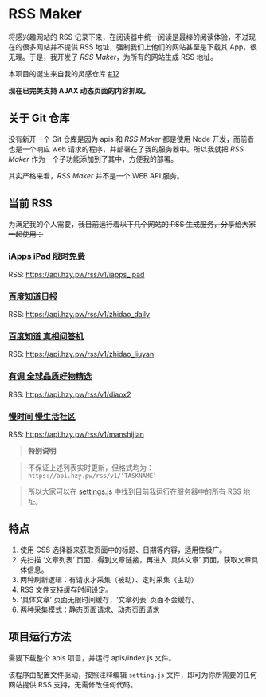 # RSS Maker

将感兴趣网站的 RSS 记录下来，在阅读器中统一阅读是最棒的阅读体验，不过现在的很多网站并不提供 RSS 地址，强制我们上他们的网站甚至是下载其 App，很无理。于是，我开发了 _RSS Maker_，为所有的网站生成 RSS 地址。

本项目的诞生来自我的灵感仓库 [#12](https://github.com/h2y/inspirations/issues/12)

**现在已完美支持 AJAX 动态页面的内容抓取。**

## 关于 Git 仓库

没有新开一个 Git 仓库是因为 apis 和 _RSS Maker_ 都是使用 Node 开发，而前者也是一个响应 web 请求的程序，并部署在了我的服务器中。所以我就把 _RSS Maker_ 作为一个子功能添加到了其中，方便我的部署。

其实严格来看，_RSS Maker_ 并不是一个 WEB API 服务。

## 当前 RSS 

为满足我的个人需要，<del>我目前运行着以下几个网站的 RSS 生成服务，分享给大家一起使用：</del>

### [iApps iPad 限时免费](http://www.iapps.im/tags/iPad/)

RSS: <https://api.hzy.pw/rss/v1/iapps_ipad>

### [百度知道日报](https://zhidao.baidu.com/daily)

RSS: <https://api.hzy.pw/rss/v1/zhidao_daily>

### [百度知道 真相问答机](https://zhidao.baidu.com/liuyan/list)

RSS: <https://api.hzy.pw/rss/v1/zhidao_liuyan>

### [有调 全球品质好物精选](https://www.diaox2.com/)

RSS: <https://api.hzy.pw/rss/v1/diaox2>

### [慢时间 慢生活社区](http://www.manshijian.com/)

RSS: <https://api.hzy.pw/rss/v1/manshijian>

> **特别说明**

> 不保证上述列表实时更新，但格式均为：`https://api.hzy.pw/rss/v1/‘TASKNAME’`

> 所以大家可以在 [settings.js](https://github.com/h2y/apis/blob/master/rss_maker/settings.js) 中找到目前我运行在服务器中的所有 RSS 地址。


## 特点

1. 使用 CSS 选择器来获取页面中的标题、日期等内容，适用性极广。
2. 先扫描 ‘文章列表’ 页面，得到文章链接，再进入 ‘具体文章’ 页面，获取文章具体信息。
3. 两种刷新逻辑：有请求才采集（被动）、定时采集（主动）
4. RSS 文件支持缓存时间设定。
5. ‘具体文章’ 页面无限时间缓存，‘文章列表’ 页面不会缓存。
6. 两种采集模式：静态页面请求、动态页面请求

## 项目运行方法

需要下载整个 apis 项目，并运行 apis/index.js 文件。

该程序由配置文件驱动，按照注释编辑 `setting.js` 文件，即可为你所需要的任何网站提供 RSS 支持，无需修改任何代码。
